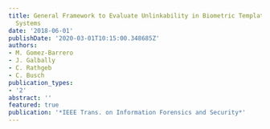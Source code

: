 ```yaml
---
title: General Framework to Evaluate Unlinkability in Biometric Template Protection
  Systems
date: '2018-06-01'
publishDate: '2020-03-01T10:15:00.348685Z'
authors:
- M. Gomez-Barrero
- J. Galbally
- C. Rathgeb
- C. Busch
publication_types:
- '2'
abstract: ''
featured: true
publication: '*IEEE Trans. on Information Forensics and Security*'
---
```


